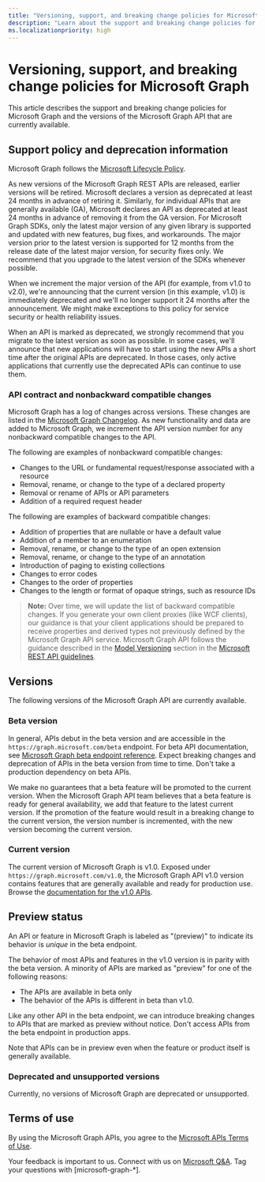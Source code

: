 ```yaml
---
title: "Versioning, support, and breaking change policies for Microsoft Graph"
description: "Learn about the support and breaking change policies for Microsoft Graph and the versions of the Microsoft Graph API that are currently available."
ms.localizationpriority: high
---
```


# Versioning, support, and breaking change policies for Microsoft Graph

This article describes the support and breaking change policies for Microsoft Graph and the versions of the Microsoft Graph API that are currently available.

## Support policy and deprecation information

Microsoft Graph follows the [Microsoft Lifecycle Policy](https://support.microsoft.com/lifecycle).

As new versions of the Microsoft Graph REST APIs are released, earlier versions will be retired. Microsoft declares a version as deprecated at least 24 months in advance of retiring it. Similarly, for individual APIs that are generally available (GA), Microsoft declares an API as deprecated at least 24 months in advance of removing it from the GA version. For Microsoft Graph SDKs, only the latest major version of any given library is supported and updated with new features, bug fixes, and workarounds. The major version prior to the latest version is supported for 12 months from the release date of the latest major version, for security fixes only. We recommend that you upgrade to the latest version of the SDKs whenever possible.

When we increment the major version of the API (for example, from v1.0 to v2.0), we're announcing that the current version (in this example, v1.0) is immediately deprecated and we'll no longer support it 24 months after the announcement. We might make exceptions to this policy for service security or health reliability issues.

When an API is marked as deprecated, we strongly recommend that you migrate to the latest version as soon as possible. In some cases, we'll announce that new applications will have to start using the new APIs a short time after the original APIs are deprecated. In those cases, only active applications that currently use the deprecated APIs can continue to use them.

### API contract and nonbackward compatible changes

Microsoft Graph has a log of changes across versions. These changes are listed in the [Microsoft Graph Changelog](changelog.md). As new functionality and data are added to Microsoft Graph, we increment the API version number for any nonbackward compatible changes to the API.

The following are examples of nonbackward compatible changes:

- Changes to the URL or fundamental request/response associated with a resource
- Removal, rename, or change to the type of a declared property
- Removal or rename of APIs or API parameters
- Addition of a required request header

The following are examples of backward compatible changes:

- Addition of properties that are nullable or have a default value
- Addition of a member to an enumeration
- Removal, rename, or change to the type of an open extension
- Removal, rename, or change to the type of an annotation
- Introduction of paging to existing collections
- Changes to error codes
- Changes to the order of properties
- Changes to the length or format of opaque strings, such as resource IDs

>**Note:** Over time, we will update the list of backward compatible changes. If you generate your own client proxies (like WCF clients), our guidance is that your client applications should be prepared to receive properties and derived types not previously defined by the Microsoft Graph API service. Microsoft Graph API follows the guidance described in the [Model Versioning](https://github.com/Microsoft/api-guidelines/blob/master/Guidelines.md#12-versioning) section in the [Microsoft REST API guidelines](https://github.com/microsoft/api-guidelines/).

## Versions

The following versions of the Microsoft Graph API are currently available.

### Beta version
In general, APIs debut in the beta version and are accessible in the `https://graph.microsoft.com/beta` endpoint. For beta API documentation, see [Microsoft Graph beta endpoint reference](/graph/api/overview?view=graph-rest-beta&preserve-view=true). Expect breaking changes and deprecation of APIs in the beta version from time to time. Don't take a production dependency on beta APIs.

We make no guarantees that a beta feature will be promoted to the current version. When the Microsoft Graph API team believes that a beta feature is ready for general availability, we add that feature to the latest current version. If the promotion of the feature would result in a breaking change to the current version, the version number is incremented, with the new version becoming the current version.

### Current version

The current version of Microsoft Graph is v1.0. Exposed under `https://graph.microsoft.com/v1.0`, the Microsoft Graph API v1.0 version contains features that are generally available and ready for production use. Browse the [documentation for the v1.0 APIs](/graph/api/overview?view=graph-rest-1.0&preserve-view=true).

## Preview status
An API or feature in Microsoft Graph is labeled as "(preview)" to indicate its behavior is _unique_ in the beta endpoint. 

The behavior of most APIs and features in the v1.0 version is in parity with the beta version. A minority of APIs are marked as "preview" for one of the following reasons: 
- The APIs are available in beta only
- The behavior of the APIs is different in beta than v1.0.

Like any other API in the beta endpoint, we can introduce breaking changes to APIs that are marked as preview without notice. Don't access APIs from the beta endpoint in production apps.

Note that APIs can be in preview even when the feature or product itself is generally available.

### Deprecated and unsupported versions

Currently, no versions of Microsoft Graph are deprecated or unsupported.

## Terms of use

By using the Microsoft Graph APIs, you agree to the [Microsoft APIs Terms of Use](/legal/microsoft-apis/terms-of-use?context=/graph/context).

Your feedback is important to us. Connect with us on [Microsoft Q&A](/answers/products/m365#microsoft-graph). Tag your questions with [microsoft-graph-*].
